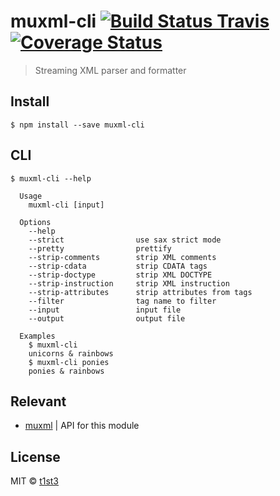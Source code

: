 # muxml-cli [![Build Status Travis](https://travis-ci.org/t1st3/muxml-cli.svg?branch=master)](https://travis-ci.org/t1st3/muxml-cli) [![Coverage Status](https://coveralls.io/repos/github/t1st3/muxml-cli/badge.svg?branch=master)](https://coveralls.io/github/t1st3/muxml-cli?branch=master)

> Streaming XML parser and formatter


## Install

```
$ npm install --save muxml-cli
```

## CLI

```
$ muxml-cli --help

  Usage
    muxml-cli [input]

  Options
    --help
    --strict                use sax strict mode
    --pretty                prettify
    --strip-comments        strip XML comments
    --strip-cdata           strip CDATA tags
    --strip-doctype         strip XML DOCTYPE
    --strip-instruction     strip XML instruction
    --strip-attributes      strip attributes from tags
    --filter                tag name to filter
    --input                 input file
    --output                output file

  Examples
    $ muxml-cli
    unicorns & rainbows
    $ muxml-cli ponies
    ponies & rainbows
```

## Relevant

* [muxml](https://github.com/t1st3/muxml) | API for this module


## License

MIT © [t1st3](http://tiste.org)
